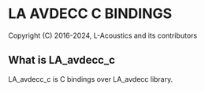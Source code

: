 # LA AVDECC C BINDINGS

Copyright (C) 2016-2024, L-Acoustics and its contributors

## What is LA_avdecc_c
LA_avdecc_c is C bindings over LA_avdecc library.
